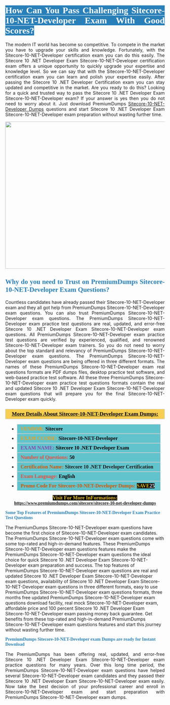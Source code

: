 <h1 style="text-align: justify;"><span style="color:#ffffff;"><span style="font-family:Georgia,serif;"><strong><span style="background-color:#2980b9;">How Can You Pass Challenging Sitecore-10-NET-Developer Exam With Good Scores?</span></strong></span></span></h1>

<p style="text-align: justify;">The modern IT world has become so competitive. To compete in the market you have to upgrade your skills and knowledge. Fortunately, with the Sitecore-10-NET-Developer certification exam you can do this easily. The Sitecore 10 .NET Developer Exam Sitecore-10-NET-Developer certification exam offers a unique opportunity to quickly upgrade your expertise and knowledge level. So we can say that with the Sitecore-10-NET-Developer certification exam you can learn and polish your expertise easily. After passing the Sitecore 10 .NET Developer Certification exam you can stay updated and competitive in the market. Are you ready to do this? Looking for a quick and trusted way to pass the Sitecore 10 .NET Developer Exam Sitecore-10-NET-Developer exam? If your answer is yes then you do not need to worry about it. Just download PremiumDumps <a href="https://www.premiumdumps.com/sitecore/sitecore-10-net-developer-dumps">Sitecore-10-NET-Developer Dumps</a> questions and start Sitecore 10 .NET Developer Exam Sitecore-10-NET-Developer exam preparation without wasting further time.</p>

<p style="text-align: center;"><a href="https://www.premiumdumps.com/sitecore/sitecore-10-net-developer-dumps"><img alt="" src="https://i.imgur.com/KJGzbJ2.jpeg" style="width: 700px; height: 465px;" /></a></p>

<h2 style="text-align: justify;"><span style="color:#2980b9;"><span style="font-family:Georgia,serif;"><strong>Why do you need to Trust on PremiumDumps Sitecore-10-NET-Developer Exam Questions?</strong></span></span></h2>

<p style="text-align: justify;">Countless candidates have already passed their Sitecore-10-NET-Developer exam and they all got help from PremiumDumps Sitecore-10-NET-Developer exam questions. You can also trust PremiumDumps Sitecore-10-NET-Developer exam questions. The PremiumDumps Sitecore-10-NET-Developer exam practice test questions are real, updated, and error-free Sitecore 10 .NET Developer Exam Sitecore-10-NET-Developer exam questions. All PremiumDumps Sitecore-10-NET-Developer exam practice test questions are verified by experienced, qualified, and renowned Sitecore-10-NET-Developer exam trainers. So you do not need to worry about the top standard and relevancy of PremiumDumps Sitecore-10-NET-Developer exam questions. The PremiumDumps Sitecore-10-NET-Developer exam questions are being offered in three different formats. The names of these PremiumDumps Sitecore-10-NET-Developer exam real questions formats are PDF dumps files, desktop practice test software, and web-based practice test software. All these three PremiumDumps Sitecore-10-NET-Developer exam practice test questions formats contain the real and updated Sitecore 10 .NET Developer Exam Sitecore-10-NET-Developer exam questions that will prepare you for the final Sitecore-10-NET-Developer exam quickly.</p>

<h3 style="background: #f7ce50; border: 1px solid rgb(204, 204, 204); padding: 5px 10px; text-align: center;"><span style="font-family:Georgia,serif;"><u><u><span style="color:#000000;"><span style="font-size:11pt"><span style="line-height:normal"><b><span style="font-size:13.0pt"><span cambria="">More Details About Sitecore-10-NET-Developer Exam Dumps:</span></span></b></span></span></span></u></u></span></h3>

<ul>
	<li style="margin:0cm 10pt">
	<div style="background:#61c4cd; border: 1px solid rgb(204, 204, 204); padding: 5px 10px; text-align: justify;"><span style="font-family:Georgia,serif;"><span style="font-size:11pt"><span style="line-height:normal"><b><span style="font-size:12.0pt"><span new="" roman="" times=""><span style="color:#f39c12;">VENDOR:</span> <span style="color:#000000;">Sitecore</span></span></span></b></span></span></span></div>
	</li>
	<li style="margin:0cm 10pt">
	<div style="background: #61c4cd; border: 1px solid rgb(204, 204, 204); padding: 5px 10px; text-align: justify;"><span style="font-family:Georgia,serif;"><span style="font-size:11pt"><span style="line-height:normal"><b><span style="font-size:12.0pt"><span new="" roman="" times=""><span style="color:#f39c12;">EXAM CCODE:</span> <span style="color:#000000;">Sitecore-10-NET-Developer</span></span></span></b></span></span></span></div>
	</li>
	<li style="margin:0cm 10pt">
	<div style="background: #61c4cd; border: 1px solid rgb(204, 204, 204); padding: 5px 10px; text-align: justify;"><span style="font-family:Georgia,serif;"><span style="font-size:11pt"><span style="line-height:normal"><b><span style="font-size:12.0pt"><span new="" roman="" times=""><span style="color:#8e44ad;">EXAM NAME:</span> <span style="color:#000000;">Sitecore 10 .NET Developer Exam</span></span></span></b></span></span></span></div>
	</li>
	<li style="margin:0cm 10pt">
	<div style="background: #61c4cd; border: 1px solid rgb(204, 204, 204); padding: 5px 10px;"><span style="font-family:Georgia,serif;"><span style="font-size:11pt"><span style="line-height:normal"><b><span style="font-size:12.0pt"><span new="" roman="" times=""><span style="color:#e74c3c;">Number of Questions:</span><span style="color:#000000;"><span style="color:#f1c40f;"> </span>50</span></span></span></b></span></span></span></div>
	</li>
	<li style="margin:0cm 10pt">
	<div style="background: #61c4cd; border: 1px solid rgb(204, 204, 204); padding: 5px 10px; text-align: justify;"><span style="font-family:Georgia,serif;"><span style="font-size:11pt"><span style="line-height:normal"><b><span style="font-size:12.0pt"><span new="" roman="" times=""><span style="color:#d35400;">Certification Name:</span> Sitecore 10 .NET Developer Certification</span></span></b></span></span></span></div>
	</li>
	<li style="margin:0cm 10pt">
	<div style="background: #61c4cd; border: 1px solid rgb(204, 204, 204); padding: 5px 10px; text-align: justify;"><span style="font-family:Georgia,serif;"><span style="font-size:11pt"><span style="line-height:normal"><b><span style="font-size:12.0pt"><span new="" roman="" times=""><span style="color:#e74c3c;">Exam Language:</span> <span style="color:#000000;">English</span></span></span></b></span></span></span></div>
	</li>
	<li style="margin:0cm 10pt">
	<div style="background: #61c4cd; border: 1px solid rgb(204, 204, 204); padding: 5px 10px;"><span style="font-family:Georgia,serif;"><span style="font-size:11pt"><span style="line-height:normal"><b><span style="font-size:12.0pt"><span new="" roman="" times=""><span style="color:#d35400;">Promo Code For Sitecore-10-NET-Developer Dumps:</span><span style="color:#f1c40f;"> <span style="background-color:#000000;">SAVE</span></span><span style="color:#ffffff;"><span style="background-color:#000000;">25</span></span></span></span></b></span></span></span></div>
	</li>
</ul>

<p style="text-align: center;"><span style="font-family:Georgia,serif;"><strong><span style="font-size:16px;"><span style="color:#f1c40f;"><span style="background-color:#000000;">Visit For More InFormations:</span></span></span> <a href="https://www.premiumdumps.com/sitecore/sitecore-10-net-developer-dumps">https://www.premiumdumps.com/sitecore/sitecore-10-net-developer-dumps</a></strong></span></p>

<p><span style="color:#2980b9;"><span style="font-family:Georgia,serif;"><strong><strong><strong>Some Top Features of PremiumDumps Sitecore-10-NET-Developer Exam Practice Test Questions</strong></strong></strong></span></span></p>

<p>The PremiumDumps Sitecore-10-NET-Developer exam questions have become the first choice of Sitecore-10-NET-Developer exam candidates. The PremiumDumps Sitecore-10-NET-Developer exam questions come with some top-rated and high-in-demand features. These PremiumDumps Sitecore-10-NET-Developer exam questions features make the PremiumDumps Sitecore-10-NET-Developer exam questions the ideal choice for quick Sitecore 10 .NET Developer Exam Sitecore-10-NET-Developer exam preparation and success. The top features of PremiumDumps Sitecore-10-NET-Developer exam questions are real and updated Sitecore 10 .NET Developer Exam Sitecore-10-NET-Developer exam questions, availability of Sitecore 10 .NET Developer Exam Sitecore-10-NET-Developer exam questions in three different formats, easy to use PremiumDumps Sitecore-10-NET-Developer exam questions formats, three months free updated PremiumDumps Sitecore-10-NET-Developer exam questions download facility, real mock Sitecore-10-NET-Developer exam, affordable price and 100 percent Sitecore 10 .NET Developer Exam Sitecore-10-NET-Developer exam passing money back guarantee. Get benefits from these top-rated and high-in-demand PremiumDumps Sitecore-10-NET-Developer exam questions features and start this journey without wasting further time.</p>

<p><span style="color:#2980b9;"><span style="font-family:Georgia,serif;"><strong><strong><strong>PremiumDumps Sitecore-10-NET-Developer exam Dumps are ready for Instant Download</strong></strong></strong></span></span></p>

<p style="text-align: justify;">The PremiumDumps has been offering real, updated, and error-free Sitecore 10 .NET Developer Exam Sitecore-10-NET-Developer exam practice questions for many years. Over this long time period, the PremiumDumps Sitecore-10-NET-Developer exam questions have helped several Sitecore-10-NET-Developer exam candidates and they passed their Sitecore 10 .NET Developer Exam Sitecore-10-NET-Developer exam easily. Now take the best decision of your professional career and enroll in Sitecore-10-NET-Developer exam and start preparation with PremiumDumps Sitecore-10-NET-Developer exam dumps.</p>
